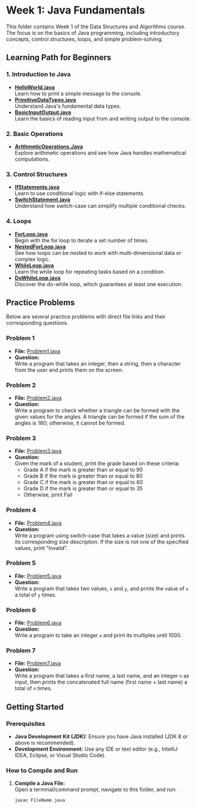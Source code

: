 # Week 1: Java Fundamentals

This folder contains Week 1 of the Data Structures and Algorithms course. The focus is on the basics of Java programming, including introductory concepts, control structures, loops, and simple problem-solving.

## Learning Path for Beginners

### 1. Introduction to Java
- **[HelloWorld.java](https://github.com/S-SathiyaNarayanan/Data-Structures-and-Algorithms/blob/main/Week%201/HelloWorld.java)**  
  Learn how to print a simple message to the console.
- **[PrimitiveDataTypes.java](https://github.com/S-SathiyaNarayanan/Data-Structures-and-Algorithms/blob/main/Week%201/PrimitiveDataTypes.java)**  
  Understand Java's fundamental data types.
- **[BasicInputOutput.java](https://github.com/S-SathiyaNarayanan/Data-Structures-and-Algorithms/blob/main/Week%201/BasicInputOutput.java)**  
  Learn the basics of reading input from and writing output to the console.

### 2. Basic Operations
- **[ArithmeticOperations.Java](https://github.com/S-SathiyaNarayanan/Data-Structures-and-Algorithms/blob/main/Week%201/ArithmeticOperations.Java)**  
  Explore arithmetic operations and see how Java handles mathematical computations.

### 3. Control Structures
- **[IfStatements.java](https://github.com/S-SathiyaNarayanan/Data-Structures-and-Algorithms/blob/main/Week%201/IfStatements.java)**  
  Learn to use conditional logic with if-else statements.
- **[SwitchStatement.java](https://github.com/S-SathiyaNarayanan/Data-Structures-and-Algorithms/blob/main/Week%201/SwitchStatement.java)**  
  Understand how switch-case can simplify multiple conditional checks.

### 4. Loops
- **[ForLoop.java](https://github.com/S-SathiyaNarayanan/Data-Structures-and-Algorithms/blob/main/Week%201/ForLoop.java)**  
  Begin with the for loop to iterate a set number of times.
- **[NestedForLoop.java](https://github.com/S-SathiyaNarayanan/Data-Structures-and-Algorithms/blob/main/Week%201/NestedForLoop.java)**  
  See how loops can be nested to work with multi-dimensional data or complex logic.
- **[WhileLoop.java](https://github.com/S-SathiyaNarayanan/Data-Structures-and-Algorithms/blob/main/Week%201/WhileLoop.java)**  
  Learn the while loop for repeating tasks based on a condition.
- **[DoWhileLoop.java](https://github.com/S-SathiyaNarayanan/Data-Structures-and-Algorithms/blob/main/Week%201/DoWhileLoop.java)**  
  Discover the do-while loop, which guarantees at least one execution.

## Practice Problems

Below are several practice problems with direct file links and their corresponding questions.

### Problem 1
- **File:** [Problem1.java](https://github.com/S-SathiyaNarayanan/Data-Structures-and-Algorithms/blob/main/Week%201/Problem1.java)  
- **Question:**  
  Write a program that takes an integer, then a string, then a character from the user and prints them on the screen.

### Problem 2
- **File:** [Problem2.java](https://github.com/S-SathiyaNarayanan/Data-Structures-and-Algorithms/blob/main/Week%201/Problem2.java)  
- **Question:**  
  Write a program to check whether a triangle can be formed with the given values for the angles. A triangle can be formed if the sum of the angles is 180; otherwise, it cannot be formed.

### Problem 3
- **File:** [Problem3.java](https://github.com/S-SathiyaNarayanan/Data-Structures-and-Algorithms/blob/main/Week%201/Problem3.java)  
- **Question:**  
  Given the mark of a student, print the grade based on these criteria:
  - Grade A if the mark is greater than or equal to 90
  - Grade B if the mark is greater than or equal to 80
  - Grade C if the mark is greater than or equal to 60
  - Grade D if the mark is greater than or equal to 35
  - Otherwise, print Fail

### Problem 4
- **File:** [Problem4.java](https://github.com/S-SathiyaNarayanan/Data-Structures-and-Algorithms/blob/main/Week%201/Problem4.java)  
- **Question:**  
  Write a program using switch-case that takes a value (size) and prints its corresponding size description. If the size is not one of the specified values, print "Invalid".

### Problem 5
- **File:** [Problem5.java](https://github.com/S-SathiyaNarayanan/Data-Structures-and-Algorithms/blob/main/Week%201/Problem5.java)  
- **Question:**  
  Write a program that takes two values, `x` and `y`, and prints the value of `x` a total of `y` times.

### Problem 6
- **File:** [Problem6.java](https://github.com/S-SathiyaNarayanan/Data-Structures-and-Algorithms/blob/main/Week%201/Problem6.java)  
- **Question:**  
  Write a program to take an integer `x` and print its multiples until 1000.

### Problem 7
- **File:** [Problem7.java](https://github.com/S-SathiyaNarayanan/Data-Structures-and-Algorithms/blob/main/Week%201/Problem7.java)  
- **Question:**  
  Write a program that takes a first name, a last name, and an integer `n` as input, then prints the concatenated full name (first name + last name) a total of `n` times.

## Getting Started

### Prerequisites
- **Java Development Kit (JDK):** Ensure you have Java installed (JDK 8 or above is recommended).
- **Development Environment:** Use any IDE or text editor (e.g., IntelliJ IDEA, Eclipse, or Visual Studio Code).

### How to Compile and Run

1. **Compile a Java File:**  
   Open a terminal/command prompt, navigate to this folder, and run:
   ```bash
   javac FileName.java
